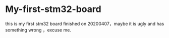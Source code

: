 # My-first-stm32-board
this is my first stm32 board finished on 20200407，maybe it is ugly and has something wrong ，excuse me.

